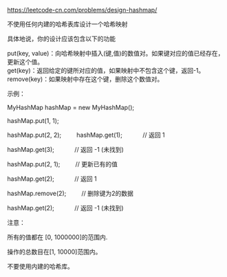 https://leetcode-cn.com/problems/design-hashmap/

不使用任何内建的哈希表库设计一个哈希映射

具体地说，你的设计应该包含以下的功能

put(key, value)：向哈希映射中插入(键,值)的数值对。如果键对应的值已经存在，更新这个值。<br/>
get(key)：返回给定的键所对应的值，如果映射中不包含这个键，返回-1。<br/>
remove(key)：如果映射中存在这个键，删除这个数值对。<br/>

示例：

MyHashMap hashMap = new MyHashMap();

hashMap.put(1, 1);      

hashMap.put(2, 2);  
       
hashMap.get(1);            // 返回 1

hashMap.get(3);            // 返回 -1 (未找到)

hashMap.put(2, 1);         // 更新已有的值

hashMap.get(2);            // 返回 1 

hashMap.remove(2);         // 删除键为2的数据

hashMap.get(2);            // 返回 -1 (未找到) 

注意：

所有的值都在 [0, 1000000]的范围内.

操作的总数目在[1, 10000]范围内。

不要使用内建的哈希库。
